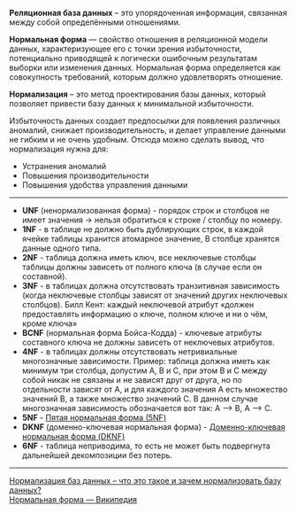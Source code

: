 **Реляционная база данных** – это упорядоченная информация, связанная между собой определёнными отношениями.  
  
**Нормальная форма** — свойство отношения в реляционной модели данных, характеризующее его с точки зрения избыточности, потенциально приводящей к логически ошибочным результатам выборки или изменения данных. Нормальная форма определяется как совокупность требований, которым должно удовлетворять отношение.  
  
**Нормализация** – это метод проектирования базы данных, который позволяет привести базу данных к минимальной избыточности.  
  
Избыточность данных создает предпосылки для появления различных аномалий, снижает производительность, и делает управление данными не гибким и не очень удобным. Отсюда можно сделать вывод, что нормализация нужна для:
* Устранения аномалий
* Повышения производительности
* Повышения удобства управления данными
___  
* **UNF** (ненормализованная форма) - порядок строк и столбцов не имеет значения -> нельзя обратиться к строке / столбцу по номеру.
* **1NF** - в таблице не должно быть дублирующих строк, в каждой ячейке таблицы хранится атомарное значение, В столбце хранятся данные одного типа.
* **2NF** - таблица должна иметь ключ, все неключевые столбцы таблицы должны зависеть от полного ключа (в случае если он составной).
* **3NF** - в таблицах должна отсутствовать транзитивная зависимость (когда неключевые столбцы зависят от значений других неключевых столбцов). Билл Кент: каждый неключевой атрибут «должен предоставлять информацию о ключе, полном ключе и ни о чём, кроме ключа»
* **BCNF** (нормальная форма Бойса-Кодда) - ключевые атрибуты составного ключа не должны зависеть от неключевых атрибутов.
* **4NF** - в таблицах должны отсутствовать нетривиальные многозначные зависимости. Пример: таблица должна иметь как минимум три столбца, допустим A, B и C, при этом B и C между собой никак не связаны и не зависят друг от друга, но по отдельности зависят от A, и для каждого значения A есть множество значений B, а также множество значений C. В данном случае многозначная зависимость обозначается вот так: A —> B, A —> C.
* **5NF** - [Пятая нормальная форма (5NF)](https://info-comp.ru/fifth-normal-form)
* **DKNF** (доменно-ключевая нормальная форма) - [Доменно-ключевая нормальная форма (DKNF)](https://info-comp.ru/domain-key-normal-form)
* **6NF** - таблица неприводима, то есть не может быть подвергнута дальнейшей декомпозиции без потерь.
___
[Нормализация баз данных – что это такое и зачем нормализовать базу данных?](https://info-comp.ru/database-normalization)  
[Нормальная форма — Википедия](https://ru.wikipedia.org/wiki/Нормальная_форма)
